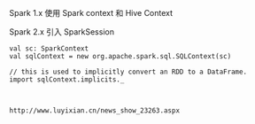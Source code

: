 

Spark 1.x 使用 Spark context 和 Hive Context

Spark 2.x 引入 SparkSession 


```
val sc: SparkContext
val sqlContext = new org.apache.spark.sql.SQLContext(sc)

// this is used to implicitly convert an RDD to a DataFrame.
import sqlContext.implicits._



```


    http://www.luyixian.cn/news_show_23263.aspx   